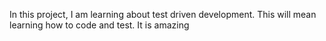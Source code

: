 In this project, I am learning about test driven development. This will mean learning how to code and test. It is amazing
